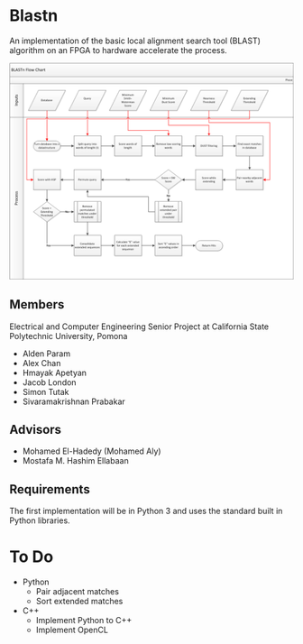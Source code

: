 # Blastn
An implementation of the basic local alignment search tool
(BLAST) algorithm on an FPGA to hardware accelerate the process.

![Blastn Process](blastn-flowchart.png)

## Members
Electrical and Computer Engineering Senior Project
at California State Polytechnic University, Pomona
- Alden Param
- Alex Chan
- Hmayak Apetyan
- Jacob London
- Simon Tutak
- Sivaramakrishnan Prabakar

## Advisors
- Mohamed El-Hadedy (Mohamed Aly)
- Mostafa M. Hashim Ellabaan

## Requirements
The first implementation will be in Python 3 and uses the
standard built in Python libraries.

# To Do
* Python
  * Pair adjacent matches
  * Sort extended matches
* C++
  * Implement Python to C++
  * Implement OpenCL
